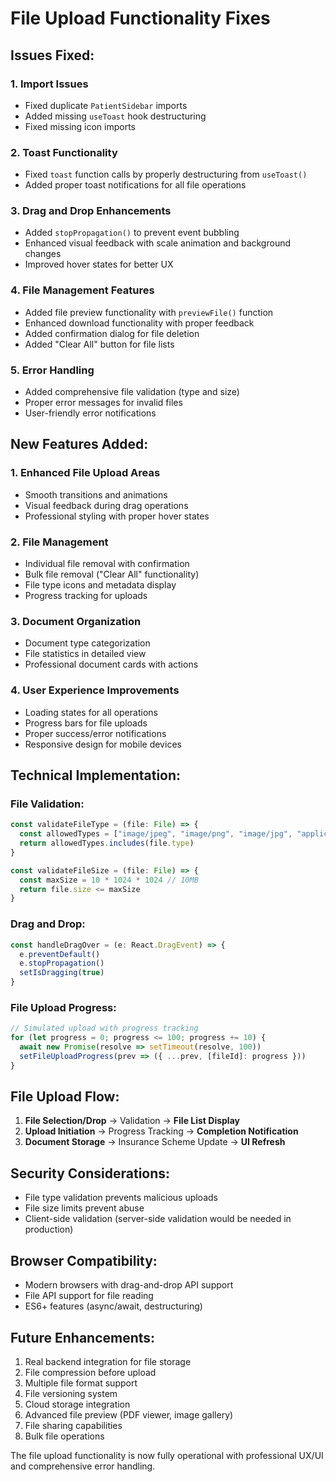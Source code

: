 # File Upload Functionality Fixes

## Issues Fixed:

### 1. **Import Issues**
- Fixed duplicate `PatientSidebar` imports
- Added missing `useToast` hook destructuring
- Fixed missing icon imports

### 2. **Toast Functionality**
- Fixed `toast` function calls by properly destructuring from `useToast()`
- Added proper toast notifications for all file operations

### 3. **Drag and Drop Enhancements**
- Added `stopPropagation()` to prevent event bubbling
- Enhanced visual feedback with scale animation and background changes
- Improved hover states for better UX

### 4. **File Management Features**
- Added file preview functionality with `previewFile()` function
- Enhanced download functionality with proper feedback
- Added confirmation dialog for file deletion
- Added "Clear All" button for file lists

### 5. **Error Handling**
- Added comprehensive file validation (type and size)
- Proper error messages for invalid files
- User-friendly error notifications

## New Features Added:

### 1. **Enhanced File Upload Areas**
- Smooth transitions and animations
- Visual feedback during drag operations
- Professional styling with proper hover states

### 2. **File Management**
- Individual file removal with confirmation
- Bulk file removal ("Clear All" functionality)
- File type icons and metadata display
- Progress tracking for uploads

### 3. **Document Organization**
- Document type categorization
- File statistics in detailed view
- Professional document cards with actions

### 4. **User Experience Improvements**
- Loading states for all operations
- Progress bars for file uploads
- Proper success/error notifications
- Responsive design for mobile devices

## Technical Implementation:

### File Validation:
```typescript
const validateFileType = (file: File) => {
  const allowedTypes = ["image/jpeg", "image/png", "image/jpg", "application/pdf"]
  return allowedTypes.includes(file.type)
}

const validateFileSize = (file: File) => {
  const maxSize = 10 * 1024 * 1024 // 10MB
  return file.size <= maxSize
}
```

### Drag and Drop:
```typescript
const handleDragOver = (e: React.DragEvent) => {
  e.preventDefault()
  e.stopPropagation()
  setIsDragging(true)
}
```

### File Upload Progress:
```typescript
// Simulated upload with progress tracking
for (let progress = 0; progress <= 100; progress += 10) {
  await new Promise(resolve => setTimeout(resolve, 100))
  setFileUploadProgress(prev => ({ ...prev, [fileId]: progress }))
}
```

## File Upload Flow:

1. **File Selection/Drop** → Validation → **File List Display**
2. **Upload Initiation** → Progress Tracking → **Completion Notification**
3. **Document Storage** → Insurance Scheme Update → **UI Refresh**

## Security Considerations:

- File type validation prevents malicious uploads
- File size limits prevent abuse
- Client-side validation (server-side validation would be needed in production)

## Browser Compatibility:

- Modern browsers with drag-and-drop API support
- File API support for file reading
- ES6+ features (async/await, destructuring)

## Future Enhancements:

1. Real backend integration for file storage
2. File compression before upload
3. Multiple file format support
4. File versioning system
5. Cloud storage integration
6. Advanced file preview (PDF viewer, image gallery)
7. File sharing capabilities
8. Bulk file operations

The file upload functionality is now fully operational with professional UX/UI and comprehensive error handling.
